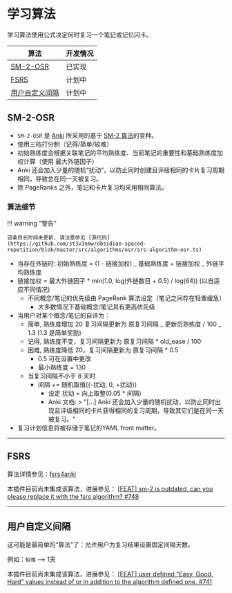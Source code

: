 # 学习算法

学习算法使用公式决定何时复习一个笔记或记忆闪卡。

| 算法                                        | 开发情况 |
| ------------------------------------------- | -------- |
| [SM-2-OSR](#sm-2-osr)                       | 已实现   |
| [FSRS](#fsrs)                               | 计划中   |
| [用户自定义间隔](#user-specified-intervals) | 计划中   |

## SM-2-OSR

- `SM-2-OSR` 是 [Anki](https://faqs.ankiweb.net/what-spaced-repetition-algorithm.html) 所采用的基于 [SM-2 算法](https://www.supermemo.com/en/archives1990-2015/english/ol/sm2)的变种。
- 使用三档打分制（记得/简单/较难）
- 初始熟练度会根据关联笔记的平均熟练度、当前笔记的重要性和基础熟练度加权计算（使用 最大外链因子）
- Anki 还会加入少量的随机“扰动”，以防止同时创建且评级相同的卡片复习周期相同，导致总在同一天被复习。
- 除 PageRanks 之外，笔记和卡片复习均采用相同算法。

### 算法细节

!!! warning "警告"

    该条目长时间未更新, 请注意参见 [源代码](https://github.com/st3v3nmw/obsidian-spaced-repetition/blob/master/src/algorithms/osr/srs-algorithm-osr.ts)

- 当存在外链时: 初始熟练度 = (1 - 链接加权) _ 基础熟练度 + 链接加权 _ 外链平均熟练度
- 链接加权 = 最大外链因子 \* min(1.0, log(外链数目 + 0.5) / log(64)) (以自适应不同情况)
    - 不同概念/笔记的优先级由 PageRank 算法设定（笔记之间存在轻重缓急）
        - 大多数情况下基础概念/笔记具有更高优先级
- 当用户对某个概念/笔记的自评为：
    - 简单, 熟练度增加 20 复习间隔更新为 原复习间隔 _ 更新后熟练度 / 100 _ 1.3 (1.3 是简单奖励)
    - 记得, 熟练度不变，复习间隔更新为 原复习间隔 \* old_ease / 100
    - 困难, 熟练度降低 20，复习间隔更新为 原复习间隔 \* 0.5
        - 0.5 可在设置中更改
        - 最小熟练度 = 130
    - 当复习间隔不小于 8 天时
        - 间隔 += 随机取值({-扰动, 0, +扰动})
            - 设定 扰动 = 向上取整(0.05 \* 间隔)
            - Anki 文档: > "[...] Anki 还会加入少量的随机扰动，以防止同时出现且评级相同的卡片获得相同的复习周期，导致其它们是在同一天被复习。"
- 复习计划信息将被存储于笔记的YAML front matter。

---

## FSRS

算法详情参见：[fsrs4anki](https://github.com/open-spaced-repetition/fsrs4anki/wiki)

本插件目前尚未集成该算法，进展参见：
[ [FEAT] sm-2 is outdated, can you please replace it with the fsrs algorithm? #748 ](https://github.com/st3v3nmw/obsidian-spaced-repetition/issues/748)

---

## 用户自定义间隔

这可能是最简单的“算法”了：允许用户为复习结果设置固定间隔天数。

例如：`较难` --> 1天

本插件目前尚未集成该算法，进展参见：
[ [FEAT] user defined "Easy, Good, Hard" values instead of or in addition to the algorithm defined one. #741 ](https://github.com/st3v3nmw/obsidian-spaced-repetition/issues/741)
